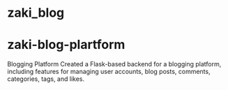 # zaki_blog
# zaki-blog-plartform
Blogging Platform
Created a Flask-based backend for a blogging platform, including features for managing user accounts, blog posts, comments, categories, tags, and likes.

